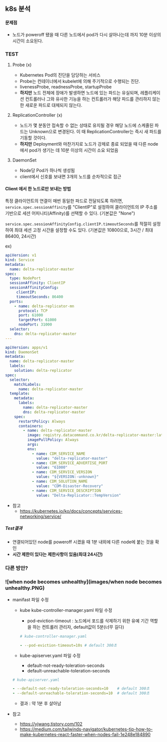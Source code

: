 ## k8s 분석

#### 문제점

- 노드가 poweroff 됐을 때 다른 노드에서 pod가 다시 살아나는데 까지 10분 이상의 시간이 소요된다.

### TEST

1. Probe (x)
   - Kubernetes Pod의 진단을 담당하는 서비스
   - Probe는 컨테이너에서 kubelet에 의해 주기적으로 수행되는 진단.
   - livenessProbe, readnessProbe, startupProbe
   - **하지만** 노드 전체에 장애가 발생하면 노드에 있는 파드는 유실되며, 레플리케이션 컨트롤러나 그와 유사한 기능을 하는 컨트롤러가 해당 파드를 관리하지 않는 한 새로운 파드로 대체되지 않는다.
   
   
   
2. ReplicationController (x)
   - 노드가 몇 분동안 접속할 수 없는 상태로 유지될 경우 해당 노드에 스케줄된 파드는 Unknown으로 변경된다. 이 때 ReplicationController는 즉시 새 파드를 기동할 것이다.
   - **하지만** Deployment와 마찬가지로 노드가 강제로 종료 되었을 때 다른 node에서 pod가 생기는 데 10분 이상의 시간이 소요 되었음
   
   
   
3. DaemonSet
   - Node당 Pod가 하나씩 생성됨
   - client에서 신호를 보내면 3개의 노드를 순차적으로 접근
   
   

#### Client 에서 한 노드로만 보내는 방법

특정 클라이언트의 연결이 매번 동일한 파드로 전달되도록 하려면, `service.spec.sessionAffinity`를 "ClientIP"로 설정하여 클라이언트의 IP 주소를 기반으로 세션 어피니티(Affinity)를 선택할 수 있다. (기본값은 "None")

`service.spec.sessionAffinityConfig.clientIP.timeoutSeconds`를 적절히 설정하여 최대 세션 고정 시간을 설정할 수도 있다. (기본값은 10800으로, 3시간 / 최대 86400, 24시간)

ex)

```yaml
apiVersion: v1
kind: Service
metadata:
  name: delta-replicator-master
spec:
  type: NodePort
  sessionAffinity: ClientIP
  sessionAffinityConfig:
     clientIP:
     timeoutSeconds: 86400
  ports:
    - name: delta-replicator-mn
      protocol: TCP
      port: 61000
      targetPort: 61000
      nodePort: 31000
  selector:
    dns: delta-replicator-master
---

apiVersion: apps/v1
kind: DaemonSet
metadata:
  name: delta-replicator-master
  labels:
    solution: delta-replicator
spec:
  selector:
    matchLabels:
      name: delta-replicator-master
  template:
    metadata:
      labels:
        name: delta-replicator-master
        dns: delta-replicator-master
    spec:
      restartPolicy: Always
      containers:
        - name: delta-replicator-master
          image: registry.datacommand.co.kr/delta-replicator-master:latest
          imagePullPolicy: Always
          args:
          env:
            - name: CDM_SERVICE_NAME
              value: "delta-replicator-master"
            - name: CDM_SERVICE_ADVERTISE_PORT
              value: "61000"
            - name: CDM_SERVICE_VERSION
              value: "${VERSION:-unknown}"
            - name: CDM_SOLUTION_NAME
              value: "CDM-Disaster-Recovery"
            - name: CDM_SERVICE_DESCRIPTION
              value: "Delta-Replicator::TempVersion"

```

- 참고
  - https://kubernetes.io/ko/docs/concepts/services-networking/service/



##### Test결과

- 연결되어있던 node를 poweroff 시켰을 때 1분 내외에 다른 node에 붙는 것을 확인
- **시간 제한이 있다는 제한사항이 있음(최대 24시간)**



### 다른 방안?

### ![when node becomes unhealthy](images/when node becomes unhealthy.PNG)

- manifast 파일 수정

  - kube kube-controller-manager.yaml 파일 수정

    - pod-eviction-timeout : 노드에서 포드를 삭제하기 위한 유예 기간 역할을 하는 컨트롤러 관리자, default값이 5분(너무 길다)

    ```yaml
    # kube-controller-manager.yaml
    
    - --pod-eviction-timeout=10s # default 300초
    ```

  - kube-apiserver.yaml 파일 수정

    - default-not-ready-toleration-seconds
    - default-unreachable-toleration-seconds

  ```yaml
  # kube-apiserver.yaml
  
  - --default-not-ready-toleration-seconds=10    # default 300초
  - --default-unreachable-toleration-seconds=10  # default 300초
  ```

  - 결과 : 약 1분 후 살아남

- 참고
  - https://yjwang.tistory.com/102
  - https://medium.com/tailwinds-navigator/kubernetes-tip-how-to-make-kubernetes-react-faster-when-nodes-fail-1e248e184890
